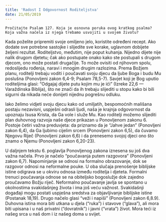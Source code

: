 ```yaml
---
title: 'Radost I Odgovornost Roditeljstva'
date: 21/05/2019
---
```


`Pročitajte Psalam 127. Koja je osnovna poruka ovog kratkog psalma? Koja važna načela iz njega trebamo usvojiti u svojem životu?`

Kada poželite pripremiti svoje omiljeno jelo, koristite određeni recept. Ako dodate sve potrebne sastojke i slijedite sve korake, uglavnom dobijete željeni rezultat. Roditeljstvo, međutim, nije poput kuhanja. Nijedno dijete nije nalik drugom djetetu; čak ako postupate onako kako ste postupali s drugom djecom, ono može postati drugačije. To može ovisiti od njihovom spolu, redoslijedu rođenja, naravi i mnogim drugim razlozima. Prema Božjem planu, roditelji trebaju voditi i poučavati svoju djecu da ljube Boga i budu Mu poslušna (Ponovljeni zakon 6,4-9; Psalam 78,5-7). Savjet koji je Bog uputio roditeljima glasi: “Odgajaj dijete putu kojim mu je ići” (Izreke 22,6 — Varaždinska Biblija), što ne znači da ih trebaju slijediti u stopu kako bi bili sigurni da nikada neće donijeti nijednu pogrešnu odluku.

Iako želimo vidjeti svoju djecu kako od umiljatih, bespomoćnih mališana postaju nezavisni, uspješni odrasli ljudi, naša je krajnja odgovornost da upoznaju Isusa Krista, da Ga vole i služe Mu. Kao roditelji možemo slijediti plan duhovnog razvoja naše djece prikazan u Ponovljenom zakonu 6. Postoje četiri važna preduvjeta: da priznamo da je “Jahve jedan” (Ponovljeni zakon 6,4), da Ga ljubimo cijelim srcem (Ponovljeni zakon 6,5), da čuvamo Njegovu Riječ (Ponovljeni zakon 6,6) i da prenesemo svojoj djeci ono što znamo o Njemu (Ponovljeni zakon 6,20-23).

U daljnjem tekstu 6. poglavlja Ponovljenog zakona iznesena su još dva važna načela. Prvo je načelo “poučavanja putem razgovora” (Ponovljeni zakon 6,7). Napominjanje se odnosi na formalno obrazovanje, dok se razgovor odnosi na neformalne pouke. U oba slučaja prenošenje biblijske istine odigrava se u okviru odnosa između roditelja i djeteta. Formalni trenuci poučavanja odnose se na obiteljsko bogoslužje dok zajedno proučavamo Božju riječ. Neformalno poučavanje javlja se spontano u okolnostima svakidašnjeg života i ima još veću važnost. Svakidašnji događaji mogu postati uspješna sredstva za objavljivanje biblijske istine (Postanak 18,19). Drugo načelo glasi “veži i napiši” (Ponovljeni zakon 6,8.9). Duhovna istina mora biti utkana u djela (“ruka”) i stavove (“glava”), ali mora biti upisana i u naš privatni (“dovratnik”) i javni (“vrata”) život. Mora teći iz našeg srca u naš dom i iz našeg doma u svijet.
